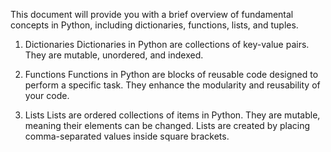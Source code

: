 This document will provide you with a brief overview of fundamental concepts in Python, including dictionaries, functions, lists, and tuples.

1. Dictionaries
Dictionaries in Python are collections of key-value pairs. They are mutable, unordered, and indexed.

2. Functions
Functions in Python are blocks of reusable code designed to perform a specific task. They enhance the modularity and reusability of your code.

3. Lists
Lists are ordered collections of items in Python. They are mutable, meaning their elements can be changed. Lists are created by placing comma-separated values inside square brackets.

